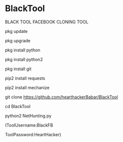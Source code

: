 # BlackTool

BLACK TOOL FACEBOOK CLONING TOOL

pkg update

pkg upgrade

pkg install python

pkg install python2

pkg install git

pip2 install requests

pip2 install mechanize

git clone https://github.com/hearthackerBabar/BlackTool

cd BlackTool

python2 NetHunting.py


(ToolUsername:BlackFB

ToolPassword:HeartHacker)

